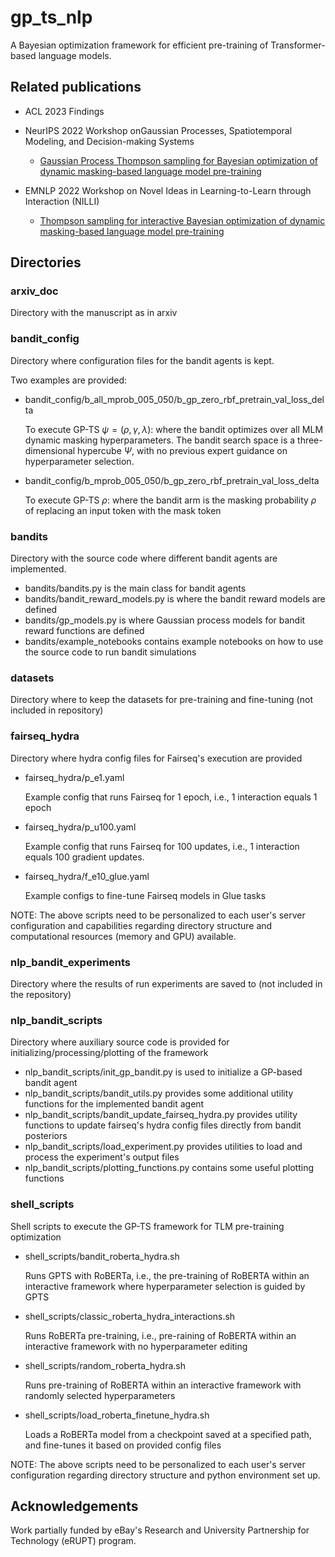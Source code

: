 # gp_ts_nlp

A Bayesian optimization framework for efficient pre-training of Transformer-based language models.

## Related publications

- ACL 2023 Findings

- NeurIPS 2022 Workshop onGaussian Processes, Spatiotemporal Modeling, and Decision-making Systems

    - [Gaussian Process Thompson sampling for Bayesian optimization of dynamic masking-based language model pre-training](https://gp-seminar-series.github.io/neurips-2022/assets/camera_ready/26.pdf)

- EMNLP 2022 Workshop on Novel Ideas in Learning-to-Learn through Interaction (NILLI)

    - [Thompson sampling for interactive Bayesian optimization of dynamic masking-based language model pre-training](https://www.cs.mcgill.ca/~pparth2/nilli_workshop_2022/accepted-papers/3.pdf)


## Directories

### arxiv_doc

Directory with the manuscript as in arxiv 

### bandit_config

Directory where configuration files for the bandit agents is kept.

Two examples are provided:

- bandit_config/b_all_mprob_005_050/b_gp_zero_rbf_pretrain_val_loss_delta

    To execute GP-TS $\psi=\left(\rho, \gamma, \lambda\right)$: where the bandit optimizes over all MLM dynamic masking hyperparameters.
    The bandit search space is a three-dimensional hypercube $\Psi$,
    with no previous expert guidance on hyperparameter selection.
    
- bandit_config/b_mprob_005_050/b_gp_zero_rbf_pretrain_val_loss_delta
    
    To execute GP-TS $\rho$: where the bandit arm is the masking probability $\rho$ of replacing an input token with the mask token

### bandits

Directory with the source code where different bandit agents are implemented.

- bandits/bandits.py is the main class for bandit agents
- bandits/bandit_reward_models.py is where the bandit reward models are defined
- bandits/gp_models.py is where Gaussian process models for bandit reward functions are defined
- bandits/example_notebooks contains example notebooks on how to use the source code to run bandit simulations

### datasets

Directory where to keep the datasets for pre-training and fine-tuning (not included in repository)

### fairseq_hydra

Directory where hydra config files for Fairseq's execution are provided

- fairseq_hydra/p_e1.yaml
    
    Example config that runs Fairseq for 1 epoch, i.e., 1 interaction equals 1 epoch

- fairseq_hydra/p_u100.yaml
    
    Example config that runs Fairseq for 100 updates, i.e., 1 interaction equals 100 gradient updates.
    
- fairseq_hydra/f_e10_glue.yaml
    
    Example configs to fine-tune Fairseq models in Glue tasks
    
NOTE: The above scripts need to be personalized to each user's server configuration and capabilities regarding directory structure and computational resources (memory and GPU) available.

### nlp_bandit_experiments

Directory where the results of run experiments are saved to (not included in the repository)

### nlp_bandit_scripts

Directory where auxiliary source code is provided for initializing/processing/plotting of the framework

- nlp_bandit_scripts/init_gp_bandit.py is used to initialize a GP-based bandit agent 
- nlp_bandit_scripts/bandit_utils.py provides some additional utility functions for the implemented bandit agent
- nlp_bandit_scripts/bandit_update_fairseq_hydra.py provides utility functions to update fairseq's hydra config files directly from bandit posteriors
- nlp_bandit_scripts/load_experiment.py provides utilities to load and process the experiment's output files
- nlp_bandit_scripts/plotting_functions.py contains some useful plotting functions

### shell_scripts

Shell scripts to execute the GP-TS framework for TLM pre-training optimization 

- shell_scripts/bandit_roberta_hydra.sh

    Runs GPTS with RoBERTa, i.e., the pre-training of RoBERTA within an interactive framework where hyperparameter selection is guided by GPTS
     
- shell_scripts/classic_roberta_hydra_interactions.sh
    
    Runs RoBERTa pre-training, i.e., pre-raining of RoBERTA within an interactive framework with no hyperparameter editing

- shell_scripts/random_roberta_hydra.sh

    Runs pre-training of RoBERTA within an interactive framework with randomly selected hyperparameters

- shell_scripts/load_roberta_finetune_hydra.sh

    Loads a RoBERTa model from a checkpoint saved at a specified path, and fine-tunes it based on provided config files

NOTE: The above scripts need to be personalized to each user's server configuration regarding directory structure and python environment set up.
    
## Acknowledgements

Work partially funded by eBay's Research and University Partnership for Technology (eRUPT) program.
